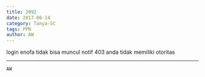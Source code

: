 ```yaml
---
title: 2092
date: 2017-06-14
category: Tanya-SC
tags: PPN
author: AW
---
```


login enofa tidak bisa muncul notif 403 anda tidak memiliki otoritas

---



`AW`
